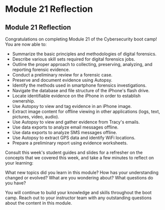 # Module 21 Reflection

## Module 21 Reflection

Congratulations on completing Module 21 of the Cybersecurity boot camp! You are now able to:

- Summarize the basic principles and methodologies of digital forensics.
- Describe various skill sets required for digital forensics jobs.
- Outline the proper approach to collecting, preserving, analyzing, and reporting forensic evidence.
- Conduct a preliminary review for a forensic case.
- Preserve and document evidence using Autopsy.
- Identify the methods used in smartphone forensics investigations.
- Navigate the database and file structure of the iPhone's flash drive.
- Locate identifiable evidence on the iPhone in order to establish ownership.
- Use Autopsy to view and tag evidence in an iPhone image.
- Extract image content for offline viewing in other applications (logs, text, pictures, video, audio).
- Use Autopsy to view and gather evidence from Tracy's emails.
- Use data exports to analyze email messages offline.
- Use data exports to analyze SMS messages offline.
- Use Autopsy to extract GPS data and identify WiFi locations.
- Prepare a preliminary report using evidence worksheets.

Consult this week's student guides and slides for a refresher on the concepts that we covered this week, and take a few minutes to reflect on your learning:

What new topics did you learn in this module? How has your understanding changed or evolved? What are you wondering about? What questions do you have?

You will continue to build your knowledge and skills throughout the boot camp. Reach out to your instructor team with any outstanding questions about the content in this module.
